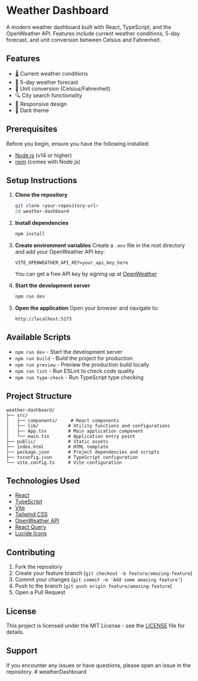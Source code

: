 # Weather Dashboard

A modern weather dashboard built with React, TypeScript, and the OpenWeather API. Features include current weather conditions, 5-day forecast, and unit conversion between Celsius and Fahrenheit.

## Features

- 🌡️ Current weather conditions
- 📅 5-day weather forecast
- 🔄 Unit conversion (Celsius/Fahrenheit)
- 🔍 City search functionality
- 📱 Responsive design
- 🌙 Dark theme

## Prerequisites

Before you begin, ensure you have the following installed:

- [Node.js](https://nodejs.org/) (v14 or higher)
- [npm](https://www.npmjs.com/) (comes with Node.js)

## Setup Instructions

1. **Clone the repository**

   ```bash
   git clone <your-repository-url>
   cd weather-dashboard
   ```

2. **Install dependencies**

   ```bash
   npm install
   ```

3. **Create environment variables**
   Create a `.env` file in the root directory and add your OpenWeather API key:

   ```
   VITE_OPENWEATHER_API_KEY=your_api_key_here
   ```

   You can get a free API key by signing up at [OpenWeather](https://openweathermap.org/api)

4. **Start the development server**

   ```bash
   npm run dev
   ```

5. **Open the application**
   Open your browser and navigate to:
   ```
   http://localhost:5173
   ```

## Available Scripts

- `npm run dev` - Start the development server
- `npm run build` - Build the project for production
- `npm run preview` - Preview the production build locally
- `npm run lint` - Run ESLint to check code quality
- `npm run type-check` - Run TypeScript type checking

## Project Structure

```
weather-dashboard/
├── src/
│   ├── components/     # React components
│   ├── lib/           # Utility functions and configurations
│   ├── App.tsx        # Main application component
│   └── main.tsx       # Application entry point
├── public/            # Static assets
├── index.html         # HTML template
├── package.json       # Project dependencies and scripts
├── tsconfig.json      # TypeScript configuration
└── vite.config.ts     # Vite configuration
```

## Technologies Used

- [React](https://reactjs.org/)
- [TypeScript](https://www.typescriptlang.org/)
- [Vite](https://vitejs.dev/)
- [Tailwind CSS](https://tailwindcss.com/)
- [OpenWeather API](https://openweathermap.org/api)
- [React Query](https://tanstack.com/query/latest)
- [Lucide Icons](https://lucide.dev/)

## Contributing

1. Fork the repository
2. Create your feature branch (`git checkout -b feature/amazing-feature`)
3. Commit your changes (`git commit -m 'Add some amazing feature'`)
4. Push to the branch (`git push origin feature/amazing-feature`)
5. Open a Pull Request

## License

This project is licensed under the MIT License - see the [LICENSE](LICENSE) file for details.

## Support

If you encounter any issues or have questions, please open an issue in the repository.
#   w e a t h e r D a s h b o a r d  
 